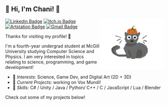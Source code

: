 ## :speech_balloon: Hi, I'm Chani! :bug:

[<img align="right" width="40%" src="pumpkin_cat_transparent.png">](pumpkin_cat_transparent.png)

[![Linkedin Badge](https://img.shields.io/badge/-chanimores-blue?style=flat&logo=Linkedin&logoColor=white&link=https://www.linkedin.com/in/chani-mores-6b3b101ab/)](https://www.linkedin.com/in/chani-mores-6b3b101ab/)
[![Itch.io Badge](https://img.shields.io/badge/-Chilliechee-fa5c5c?style=flat&logo=itchdotio&logoColor=white&link=https://chilliechee.itch.io/)](https://chilliechee.itch.io/)
[![Artstation Badge](https://img.shields.io/badge/-chanimores-13AFF0?style=flat&logo=ArtStation&logoColor=white&link=https://chanimores.artstation.com/)](https://chanimores.artstation.com/)
[![Gmail Badge](https://img.shields.io/badge/-chani.mores-c14438?style=flat&logo=Gmail&logoColor=white&link=mailto:chani.mores@gmail.com)](mailto:chani.mores@gmail.com)

Thanks for visiting my profile! :jack_o_lantern: 

I'm a fourth-year undergrad student at McGill University studying Computer Science and Physics. I am very interested in topics relating to science, programming, and game development!

- :evergreen_tree: _Interests:_ Science, Game Dev, and Digital Art (2D + 3D)
- :seedling: _Current Projects:_ working on Vox Mundi!
- :mushroom: _Skills:_ C# / Unity / Java / Python/ C++ / C / JavaScript / Lua / Blender


Check out some of my projects below!
